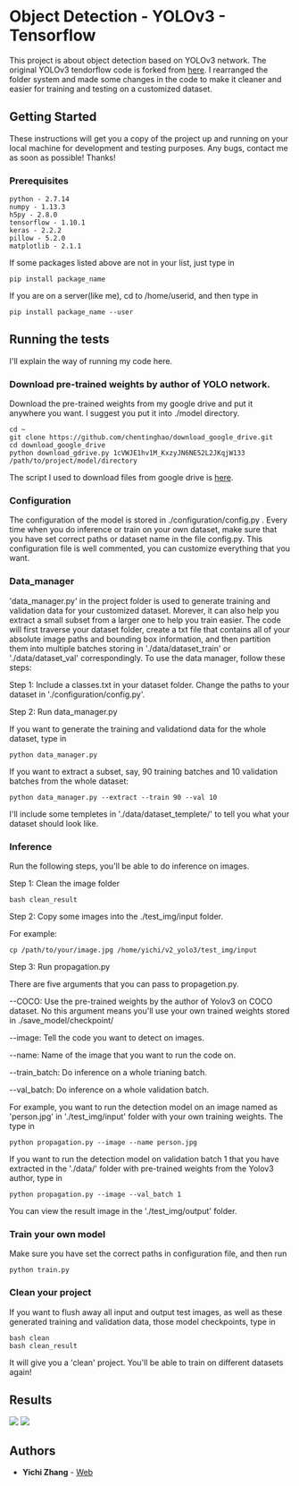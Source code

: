 # Object Detection - YOLOv3 - Tensorflow

This project is about object detection based on YOLOv3 network. The original YOLOv3 tendorflow code is forked from [here](https://github.com/maiminh1996/YOLOv3-tensorflow). I rearranged the folder system and made some changes in the code to make it cleaner and easier for training and testing on a customized dataset.

## Getting Started

These instructions will get you a copy of the project up and running on your local machine for development and testing purposes. Any bugs, contact me as soon as possible! Thanks!

### Prerequisites

```
python - 2.7.14
numpy - 1.13.3
h5py - 2.8.0
tensorflow - 1.10.1
keras - 2.2.2
pillow - 5.2.0
matplotlib - 2.1.1
```

If some packages listed above are not in your list, just type in
```
pip install package_name
```
If you are on a server(like me), cd to /home/userid, and then type in
```
pip install package_name --user
```

## Running the tests

I'll explain the way of running my code here.

### Download pre-trained weights by author of YOLO network.

Download the pre-trained weights from my google drive and put it anywhere you want. I suggest you put it into ./model directory.

```
cd ~
git clone https://github.com/chentinghao/download_google_drive.git
cd download_google_drive
python download_gdrive.py 1cVWJE1hv1M_KxzyJN6NE52L2JKqjW133 /path/to/project/model/directory
```

The script I used to download files from google drive is [here](https://github.com/chentinghao/download_google_drive).

### Configuration

The configuration of the model is stored in ./configuration/config.py .
Every time when you do inference or train on your own dataset, make sure that you have set correct paths or dataset name in the file config.py. This configuration file is well commented, you can customize everything that you want.

### Data_manager

'data_manager.py' in the project folder is used to generate training and validation data for your customized dataset. Morever, it can also help you extract a small subset from a larger one to help you train easier. The code will first traverse your dataset folder, create a txt file that contains all of your absolute image paths and bounding box information, and then partition them into multiple batches storing in './data/dataset_train' or './data/dataset_val' correspondingly. To use the data manager, follow these steps:

Step 1: Include a classes.txt in your dataset folder. Change the paths to your dataset in './configuration/config.py'.

Step 2: Run data_manager.py

If you want to generate the training and validationd data for the whole dataset, type in
```
python data_manager.py
```

If you want to extract a subset, say, 90 training batches and 10 validation batches from the whole dataset:
```
python data_manager.py --extract --train 90 --val 10
```

I'll include some templetes in './data/dataset_templete/' to tell you what your dataset should look like.

### Inference

Run the following steps, you'll be able to do inference on images.

Step 1: Clean the image folder

```
bash clean_result
```

Step 2: Copy some images into the ./test_img/input folder.

For example:
```
cp /path/to/your/image.jpg /home/yichi/v2_yolo3/test_img/input
```

Step 3: Run propagation.py

There are five arguments that you can pass to propagetion.py.

--COCO: Use the pre-trained weights by the author of Yolov3 on COCO dataset.
		No this argument means you'll use your own trained weights stored in ./save_model/checkpoint/

--image: Tell the code you want to detect on images.

--name: Name of the image that you want to run the code on.

--train_batch: Do inference on a whole trianing batch.

--val_batch: Do inference on a whole validation batch.

For example, you want to run the detection model on an image named as 'person.jpg' in './test_img/input' folder with your own training weights. The type in
```
python propagation.py --image --name person.jpg
```

If you want to run the detection model on validation batch 1 that you have extracted in the './data/' folder with pre-trained weights from the Yolov3 author, type in
```
python propagation.py --image --val_batch 1
```

You can view the result image in the './test_img/output' folder.

### Train your own model

Make sure you have set the correct paths in configuration file, and then run
```
python train.py
```

### Clean your project

If you want to flush away all input and output test images, as well as these generated training and validation data, those model checkpoints, type in
```
bash clean
bash clean_result
```

It will give you a 'clean' project. You'll be able to train on different datasets again!

## Results

<img src="/test_img/positive_results/0.jpg" />
<img src="/test_img/positive_results/1.jpg" />

## Authors

* **Yichi Zhang** -  [Web](http://zhang.ece.cornell.edu/people/yichi-zhang/)
